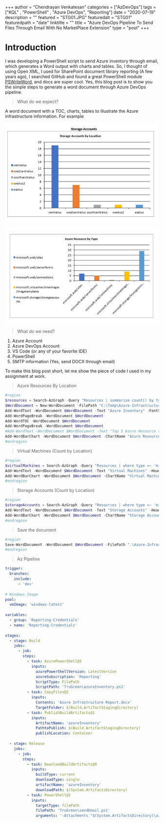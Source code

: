 +++
author = "Chendrayan Venkatesan"
categories = ["AzDevOps"]
tags = ["KQL" , "PowerShell" , "Azure DevOps", "Reporting"]
date = "2020-07-19"
description = ""
featured = "STG01.JPG"
featuredalt = "STG01"
featuredpath = "date"
linktitle = ""
title = "Azure DevOps Pipeline To Send Files Through Email With No MarketPlace Extension"
type = "post"
+++

# Introduction

I was developing a PowerShell script to send Azure inventory through email, which generates a Word output with charts and tables. So, I thought of using Open XML, I used for SharePoint document library reporting (A few years ago), I searched GitHub and found a great PowerShell module [PSWriteWord](https://github.com/EvotecIT/PSWriteWord), and docs are super cool. Yes, this blog post is to show you the simple steps to generate a word document through Azure DevOps pipeline. 

> What do we expect? 

A word document with a TOC, charts, tables to illustrate the Azure infrastructure information. For example

![Storage Accounts](img\2020\07\STG01.JPG)

![Resources](img\2020\07\Resources01.JPG)

> What do we need?

1. Azure Account
2. Azure DevOps Account 
3. VS Code (or any of your favorite IDE)
4. PowerShell
5. SMTP information (Yes, send DOCX through email)

To make this blog post short, let me show the piece of code I used in my assignment at work. 

> Azure Resources By Location

```PowerShell
#region
$resources = Search-AzGraph -Query "Resources | summarize count() by type | top 5 by type | project type, count_"
$WordDocument = New-WordDocument -FilePath "C:\Temp\Azure-Infrastructure-Report.docx"
Add-WordText -WordDocument $WordDocument -Text "Azure Inventory" -FontSize 72 -Alignment center -Color Black
Add-WordPageBreak -WordDocument $WordDocument
Add-WordTOC -WordDocument $WordDocument
Add-WordPageBreak -WordDocument $WordDocument
#Add-WordText -WordDocument $WordDocument -Text "Top 5 Azure Resource type by Count" -HeadingType Heading3 -Color Black -Alignment center
Add-WordBarChart -WordDocument $WordDocument -ChartName "Azure Resource by Type" -Names $($resources).type -Values $($resources).count_ -ChartLegendPosition Left -ChartLegendOverlay $false -BarDirection Column
#endregion
```

> Virtual Machines (Count by Location)

```PowerShell
#region
$virtualMachines = Search-AzGraph -Query "Resources | where type =~ 'microsoft.compute/virtualMachines' | summarize count() by location"
Add-WordText -WordDocument $WordDocument -Text "Virtual Machines" -HeadingType Heading3 -Color Black -Alignment center
Add-WordBarChart -WordDocument $WordDocument -ChartName "Virtual Machines by Location" -Names $($virtualMachines.location) -Values $($virtualMachines.count_) -NoLegend
#endregion
```

> Storage Accounts (Count by Location)

```PowerShell
#region
$storageAccounts = Search-AzGraph -Query "Resources | where type =~ 'microsoft.storage/storageAccounts' | summarize count() by location"
Add-WordText -WordDocument $WordDocument -Text "Storage Accounts" -HeadingType Heading3 -Color Black -Alignment center
Add-WordBarChart -WordDocument $WordDocument -ChartName "Storage Accounts by Location" -Names $($storageAccounts.location) -Values $($storageAccounts.count_) -ChartLegendPosition Left -ChartLegendOverlay $false -BarDirection Column
#endregion
```

> Save the document 

```PowerShell
#region
Save-WordDocument -WordDocument $WordDocument -FilePath ".\Azure-Infrastructure-Report.docx"
#endregion 
```

> Az Pipeline

```YAML
trigger:
  branches:
    include:
      - 'dev'

# Windows Image
pool:
  vmImage: 'windows-latest'

variables:
  - group: 'Reporting-Credentials'
  - name: 'Reporting-Credentials'
  
stages:
  - stage: Build
    jobs:
      - job: 
        steps:
          - task: AzurePowerShell@5
            inputs:
              azurePowerShellVersion: LatestVersion
              azureSubscription: 'Reporting'
              ScriptType: FilePath
              ScriptPath: 'TruGreen\azureInventory.ps1'
          - task: CopyFiles@2
            inputs:
              Contents: 'Azure Infrastructure Report.docx'
              TargetFolder: $(Build.ArtifactStagingDirectory)
          - task: PublishBuildArtifacts@1
            inputs:
              ArtifactName: 'azureInventory'
              PathtoPublish: $(Build.ArtifactStagingDirectory)
              publishLocation: Container

  - stage: Release
    jobs:
      - job: 
        steps:
          - task: DownloadBuildArtifacts@0
            inputs:
              buildType: current
              downloadType: single
              artifactName: 'azureInventory'
              downloadPath: $(System.ArtifactsDirectory)
          - task: PowerShell@2
            inputs:
              targetType: filePath
              filePath: 'TruGreen\sendEmail.ps1'
              arguments: '-Attachments "$(System.ArtifactsDirectory)\azureInventory\Azure Infrastructure Report.docx" -MailID "$(MailID)" -MailPassword "$(MailPassword)"'
```